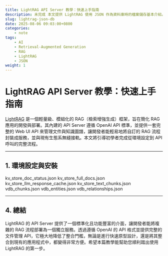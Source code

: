 ```yaml
---
title: LightRAG API Server 教學：快速上手指南
description: 未完成 本文提供 LightRAG 使用 JSON 作為資料庫時的檔案儲存基本介紹。
slug: lightrag-json-db
date: 2025-08-06 09:03:00+0800
categories:
    - note
tags:
    - AI
    - Retrieval-Augmented Generation
    - RAG
    - LightRAG
    - JSON
weight: 1
---
```


# LightRAG API Server 教學：快速上手指南

[LightRAG](https://github.com/HKUDS/LightRAG) 是一個輕量級、模組化的 RAG（檢索增強生成）框架，旨在簡化 RAG 應用的開發與部署。其內建的 API Server 遵循 OpenAI API 標準，並提供一套完整的 Web UI API 來管理文件與知識圖譜，讓開發者能輕易地將自訂的 RAG 流程封裝成服務，並與現有生態系無縫接軌。本文將引導初學者完成從環境設定到 API 呼叫的完整流程。

---

## 1. 環境設定與安裝


kv_store_doc_status.json
kv_store_full_docs.json
kv_store_llm_response_cache.json
kv_store_text_chunks.json
vdb_chunks.json
vdb_entities.json
vdb_relationships.json


---

## 4. 總結

LightRAG 的 API Server 提供了一個標準化且功能豐富的介面，讓開發者能將複雜的 RAG 流程部署為一個獨立服務。透過遵循 OpenAI 的 API 格式並提供完整的文件管理 API，它極大地降低了整合門檻，無論是進行快速原型設計，還是將其整合到現有的應用程式中，都變得非常方便。希望本篇教學能幫助您順利踏出使用 LightRAG 的第一步。
